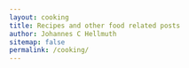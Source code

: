 ```yaml
---
layout: cooking
title: Recipes and other food related posts
author: Johannes C Hellmuth
sitemap: false
permalink: /cooking/
---
```

